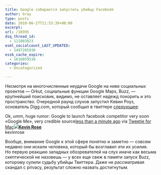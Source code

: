 ```yaml
---
title: Google собирается запустить убийцу Facebook
author: Gray
type: posts
date: 2010-06-27T11:53:39+00:00
excerpt:
url: /10395
dsq_thread_id:
  - 111803023
esml_socialcount_LAST_UPDATED:
  - 1497265930
essb_cache_expire:
  - 1616059538
categories:
  - Uncategorized

---
```








Несмотря на&nbsp;многочисленные неудачи Google на&nbsp;ниве социальных проектов&nbsp;&mdash; Orkut, социальные функции Google Maps, Buzz,&nbsp;&mdash; крупнейший поисковик, видимо, не&nbsp;оставляет надежд покорить и&nbsp;это пространство. Очередной раунд слухов запустил Кевин Роуз, основатель Digg.com, который сообщил в&nbsp;твиттере <a href="http://twitter.com/kevinrose/status/17132231117" target="_blank">следующее</a>:

<!-- http://twitter.com/kevinrose/status/17132231117 -->

<div class='bbpBox17132231117'>
  <p class='bbpTweet'>
    Ok, umm, huge rumor: Google to&nbsp;launch facebook competitor very soon &laquo;Google Me&raquo;, very credible source<span class='timestamp'><a title='Sun Jun 27 02:00:29 +0000 2010' href='http://twitter.com/kevinrose/status/17132231117'>less than a&nbsp;minute ago</a> via <a href="http://twitter.com" rel="nofollow">Tweetie for Mac</a></span><span class='metadata'><span class='author'><a href='http://twitter.com/kevinrose'><img src='https://i0.wp.com/a1.twimg.com/profile_images/846962992/photo_normal.jpeg?w=740' data-recalc-dims="1" /></a><strong><a href='http://twitter.com/kevinrose'>Kevin Rose</a></strong><br />kevinrose</span></span>
  </p>


<!-- end of tweet -->

Вообще, внимание Google к&nbsp;этой сфере понятно и&nbsp;заметно&nbsp;&mdash; совсем недавно они искали человека, который&nbsp;бы возглавил эти их&nbsp;усилия. Но&nbsp;первую реакцию западных обозревателей на&nbsp;слух иначе как весьма скептической не&nbsp;назовешь&nbsp;&mdash; у&nbsp;всех еще свеж в&nbsp;памяти запуск Buzz, которому сулили судьбу убийцы Твиттера. Даже не&nbsp;рассматривая скандал с&nbsp;privacy, результат сложно назвать достигнутым.